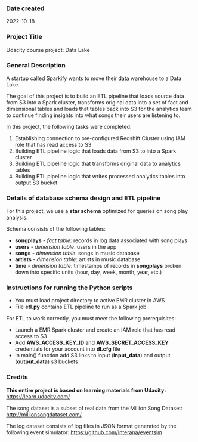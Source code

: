 ### Date created
2022-10-18


### Project Title
Udacity course project: Data Lake


### General Description
A startup called Sparkify wants to move their data warehouse to a Data Lake.

The goal of this project is to build an ETL pipeline that loads source data from S3 into a Spark cluster,
transforms original data into a set of fact and dimensional tables and loads that tables back into S3
for the analytics team to continue finding insights into what songs their users are listening to.

In this project, the following tasks were completed:
1. Establishing connection to pre-configured Redshift Cluster using IAM role that has read access to S3
2. Building ETL pipeline logic that loads data from S3 to into a Spark cluster
3. Building ETL pipeline logic that transforms original data to analytics tables
4. Building ETL pipeline logic that writes processed analytics tables into output S3 bucket


### Details of database schema design and ETL pipeline
For this project, we use a **star schema** optimized for queries on song play analysis.

Schema consists of the following tables:
- **songplays** - _fact table_: records in log data associated with song plays
- **users** - _dimension table_: users in the app
- **songs** - _dimension table_: songs in music database
- **artists** - _dimension table_: artists in music database
- **time** - _dimension table_: timestamps of records in **songplays** broken down into specific units (hour, day, week, month, year, etc.)


### Instructions for running the Python scripts
- You must load project directory to active EMR cluster in AWS
- File **etl.py** contains ETL pipeline to run as a Spark job


For ETL to work correctly, you must meet the following prerequisites:
- Launch a EMR Spark cluster and create an IAM role that has read access to S3
- Add **AWS_ACCESS_KEY_ID** and **AWS_SECRET_ACCESS_KEY** credentials for your account into **dl.cfg** file
- In main() function add S3 links to input (**input_data**) and output (**output_data**) s3 buckets


### Credits

**This entire project is based on learning materials from Udacity:**
https://learn.udacity.com/

The song dataset is a subset of real data from the Million Song Dataset:
http://millionsongdataset.com/

The log dataset consists of log files in JSON format generated by the following event simulator:
https://github.com/Interana/eventsim
